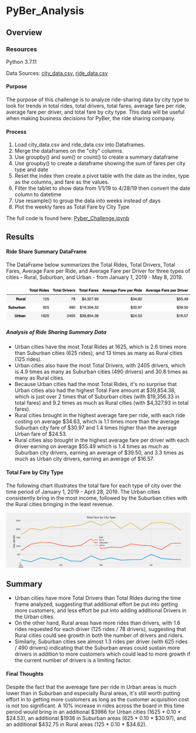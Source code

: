 # PyBer_Analysis

## Overview

### Resources
Python 3.7.11

Data Sources: [city_data.csv](Resources/city_data.csv), [ride_data.csv](Resources/ride_data.csv)

#### Purpose
The purpose of this challenge is to analyze ride-sharing data by city type to look for trends in total rides, total drivers, total fares, average fare per ride, average fare per driver, and total fare by city type. This data will be useful when making business decisions for PyBer, the ride sharing company.

#### Process
1. Load city_data.csv and ride_data.csv into Dataframes.
2. Merge the dataframes on the "city" columns.
3. Use groupby() and sum() or count() to create a summary dataframe
4. Use groupby() to create a dataframe showing the sum of fares per city type and date
5. Reset the index then create a pivot table with the date as the index, type as the columns, and fare as the values.
6. Filter the tablet to show data from 1/1/19 to 4/28/19 then convert the date column to datetime
7. Use resample() to group the data into weeks instead of days
8. Plot the weekly fares as Total Fare by City Type

The full code is found here: [Pyber_Challenge.ipynb](PyBer_Challenge.ipynb)

## Results

#### Ride Share Summary DataFrame
The DataFrame below summarizes the Total Rides, Total Drivers, Total Fares, Average Fare per Ride, and Average Fare per Driver for three types of cities - Rural, Suburban, and Urban - from January 1, 2019 - May 8, 2019.

![ride_sharing_summary.png](ride_sharing_summary.png)

##### Analysis of Ride Sharing Summary Data
- Urban cities have the most Total Rides at 1625, which is 2.6 times more than Suburban cities (625 rides), and 13 times as many as Rural cities (125 rides).
- Urban cities also have the most Total Drivers, with 2405 drivers, which is 4.9 times as many as Suburban cities (490 drivers) and 30.8 times as many as Rural cities.
- Because Urban cities had the most Total Rides, it's no surprise that Urban cities also had the highest Total Fare amount at $39,854.38, which is just over 2 times that of Suburban cities (with $19,356.33 in total fares) and 9.2 times as much as Rural cities (with $4,327.93 in total fares).
- Rural cities brought in the highest average fare per ride, with each ride costing on average $34.63, which is 1.1 times more than the average Suburban city fare of $30.97 and 1.4 times higher than the average Urban fare of $24.53.
- Rural cities also brought in the highest average fare per driver with each driver earning on average $55.49 which is 1.4 times as much as Suburban city drivers, earning an average of $39.50, and 3.3 times as much as Urban city drivers, earning an average of $16.57.

#### Total Fare by City Type
The following chart illustrates the total fare for each type of city over the time period of January 1, 2019 - April 28, 2019. The Urban cities consistently bring in the most income, followed by the Suburban cities with the Rural cities bringing in the least revenue.

![Total Fare By City Type](analysis/Pyber_fare_summary.png)

## Summary

- Urban cities have more Total Drivers than Total Rides during the time frame analyzed, suggesting that additional effort be put into getting more customers, and less effort be put into adding additional Drivers in the Urban cities. 
- On the other hand, Rural areas have more rides than drivers, with 1.6 rides requested for each driver (125 rides / 78 drivers), suggesting that Rural cities could see growth in both the number of drivers and riders. 
- Similarly, Suburban cities see almost 1.3 rides per driver (with 625 rides / 490 drivers) indicating that the Suburban areas could sustain more drivers in addition to more customers which could lead to more growth if the current number of drivers is a limiting factor.

#### Final Thoughts
Despite the fact that the avereage fare per ride in Urban areas is much lower than in Suburban and especially Rural areas, it's still worth putting effort in to getting more customers as long as the customer acquisition cost is not too significant. A 10% increase in rides across the board in this time period would bring in an additional $3986 for Urban cities (1625 * 0.10 * $24.53), an additional $1936 in Suburban areas (625 * 0.10 * $30.97), and an additional $432.75 in Rural areas (125 * 0.10 * $34.62).
